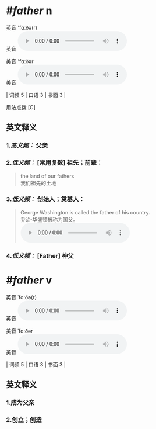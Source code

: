 # ***\#father*** n
英音 'fɑːðə(r)  
英音
<audio src="./media/father-B.aac" controls="controls"></audio>

美音 'fɑːðər  
美音
<audio src="./media/father.aac" controls="controls"></audio>



| 词频 5 | 口语 3 | 书面 3 |  

用法点拨  [C]

英文释义
---
### 1.*高义频：* **父亲**  

### 2.*低义频：* **[常用复数] 祖先；前辈：**  

 > the land of our fathers   
 > 我们祖先的土地    

### 3.*低义频：* **创始人；奠基人：**  

 > George Washington is called the father of his country.  
 > 乔治·华盛顿被称为国父。    
<audio src="./media/father-1.aac" controls="controls"></audio>

### 4.*低义频：* **[Father] 神父**  


# ***\#father*** v
英音 ˈfɑːðə(r)  
英音
<audio src="./media/father-B.aac" controls="controls"></audio>

美音 ˈfɑːðər  
美音
<audio src="./media/father.aac" controls="controls"></audio>



| 词频 5 | 口语 3 | 书面 3 |  

英文释义
---
### 1.**成为父亲**  

### 2.**创立；创造**  


